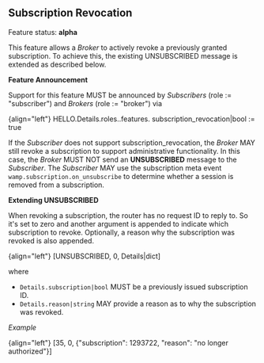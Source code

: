## Subscription Revocation

Feature status: **alpha**

This feature allows a *Broker* to actively revoke a previously granted subscription.
To achieve this, the existing UNSUBSCRIBED message is extended as described below.

**Feature Announcement**

Support for this feature MUST be announced by *Subscribers* (role := "subscriber") and *Brokers* (role := "broker") via

{align="left"}
        HELLO.Details.roles.<role>.features.
             subscription_revocation|bool := true

If the *Subscriber* does not support subscription_revocation, the *Broker* MAY still revoke a subscription to
support administrative functionality. In this case, the *Broker* MUST NOT send an **UNSUBSCRIBED**
message to the *Subscriber*. The *Subscriber* MAY use the subscription meta event `wamp.subscription.on_unsubscribe`
to determine whether a session is removed from a subscription.

**Extending UNSUBSCRIBED**

When revoking a subscription, the router has no request ID to reply to. So it's set to zero and another argument is
appended to indicate which subscription to revoke. Optionally, a reason why the subscription was revoked is also appended.

{align="left"}
        [UNSUBSCRIBED, 0, Details|dict]

where

 * `Details.subscription|bool` MUST be a previously issued subscription ID.
 * `Details.reason|string` MAY provide a reason as to why the subscription was revoked.

*Example*

{align="left"}
        [35, 0, {"subscription": 1293722, "reason": "no longer authorized"}]
